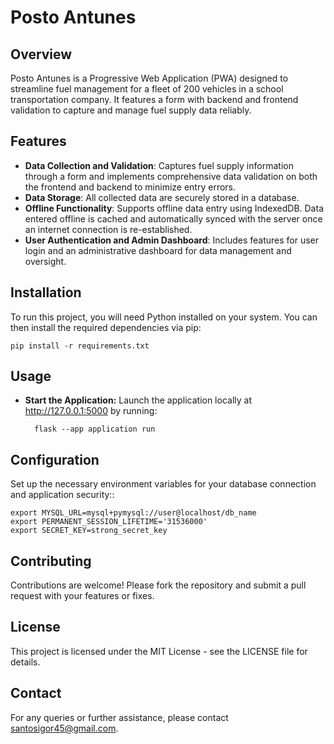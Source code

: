 # Posto Antunes
## Overview
Posto Antunes is a Progressive Web Application (PWA) designed to streamline fuel management for a fleet of 200 vehicles in a school transportation company. It features a form with backend and frontend validation to capture and manage fuel supply data reliably.

## Features
- **Data Collection and Validation**: Captures fuel supply information through a form and implements comprehensive data validation on both the frontend and backend to minimize entry errors.
- **Data Storage**: All collected data are securely stored in a database.
- **Offline Functionality**: Supports offline data entry using IndexedDB. Data entered offline is cached and automatically synced with the server once an internet connection is re-established.
- **User Authentication and Admin Dashboard**: Includes features for user login and an administrative dashboard for data management and oversight.

## Installation
To run this project, you will need Python installed on your system. You can then install the required dependencies via pip:

    pip install -r requirements.txt

## Usage
- **Start the Application:** Launch the application locally at http://127.0.0.1:5000 by running:

        flask --app application run

## Configuration
Set up the necessary environment variables for your database connection and application security::
    
    export MYSQL_URL=mysql+pymysql://user@localhost/db_name
    export PERMANENT_SESSION_LIFETIME='31536000'
    export SECRET_KEY=strong_secret_key

## Contributing
Contributions are welcome! Please fork the repository and submit a pull request with your features or fixes.

## License
This project is licensed under the MIT License - see the LICENSE file for details.

## Contact
For any queries or further assistance, please contact santosigor45@gmail.com.

